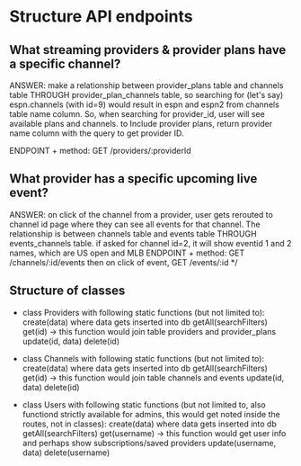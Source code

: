 # Structure API endpoints

## What streaming providers & provider plans have a specific channel?

ANSWER: make a relationship between provider_plans table and channels table THROUGH provider_plan_channels table, so searching for (let's say) espn.channels (with id=9) would result in espn and espn2 from channels table name column. So, when searching for provider_id, user will see available plans and channels. to Include provider plans, return provider name column with the query to get provider ID.

ENDPOINT + method: GET /providers/:providerId

## What provider has a specific upcoming live event?

ANSWER: on click of the channel from a provider, user gets rerouted to channel id page where they can see all events for that channel. The relationship is between channels table and events table THROUGH events_channels table. if asked for  channel id=2, it will show eventid 1 and 2 names, which are US open and MLB
ENDPOINT + method: GET /channels/:id/events then on click of event, GET /events/:id */

## Structure of classes

* class Providers with following static functions (but not limited to):
create(data) where data gets inserted into db
getAll(searchFilters)
get(id) -> this function would join table providers and provider_plans
update(id, data)
delete(id)

* class Channels with following static functions (but not limited to):
create(data) where data gets inserted into db
getAll(searchFilters)
get(id) -> this function would join table channels and events
update(id, data)
delete(id)

* class Users with following static functions (but not limited to, also functiond  strictly available for admins, this would get noted inside the routes, not in classes):
create(data) where data gets inserted into db
getAll(searchFilters)
get(username) -> this function would get user info and perhaps show subscriptions/saved providers
update(username, data)
delete(username)